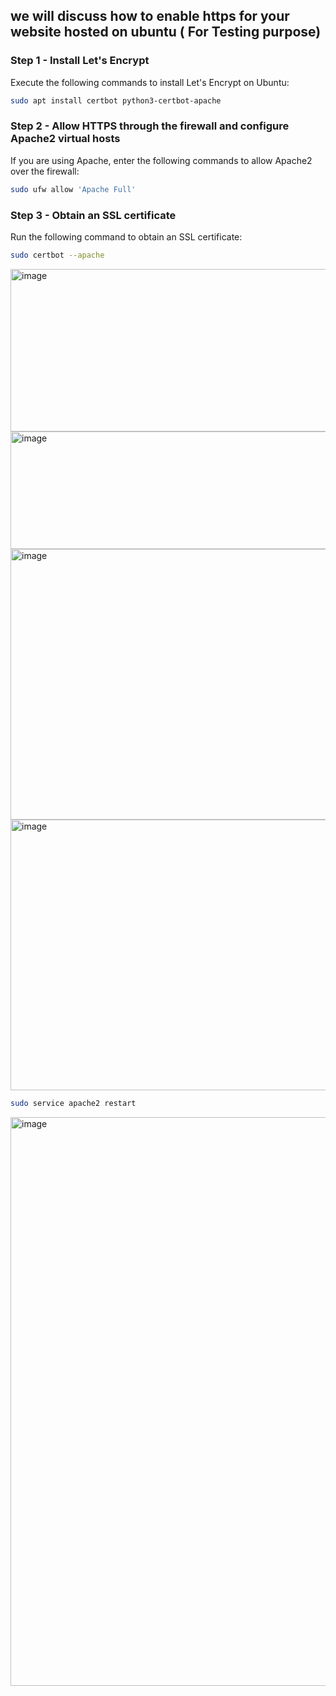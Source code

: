 ## we will discuss how to enable https for your website hosted on ubuntu ( For Testing purpose)
### Step 1 - Install Let's Encrypt
Execute the following commands to install Let's Encrypt on Ubuntu:
``` bash
sudo apt install certbot python3-certbot-apache
```
### Step 2 - Allow HTTPS through the firewall and configure Apache2 virtual hosts
If you are using Apache, enter the following commands to allow Apache2 over the firewall:
``` bash
sudo ufw allow 'Apache Full'
```
### Step 3 - Obtain an SSL certificate
Run the following command to obtain an SSL certificate:
``` bash
sudo certbot --apache
```
<img width="865" height="260" alt="image" src="https://github.com/user-attachments/assets/cc1dbefe-c663-4f73-b450-de9e583783d8" />
<img width="1028" height="188" alt="image" src="https://github.com/user-attachments/assets/9dc8676b-86e8-49e5-8b79-f5f0d74dc685" />
<img width="1205" height="433" alt="image" src="https://github.com/user-attachments/assets/39a5726f-1450-472f-9e18-1d273c1eba38" />
<img width="1205" height="433" alt="image" src="https://github.com/user-attachments/assets/5bc25ac3-dbc9-4352-80bb-aa8065d0f9d8" />

``` bash
sudo service apache2 restart
```
<img width="1917" height="910" alt="image" src="https://github.com/user-attachments/assets/a6801609-5e69-478e-9030-ee137998868c" />






